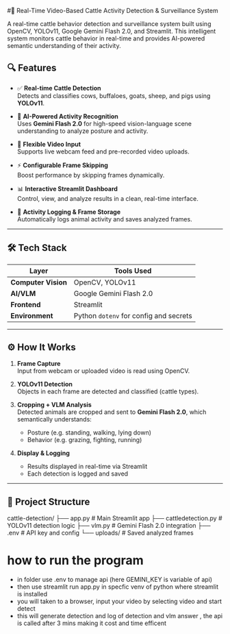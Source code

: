#🐄 Real-Time Video-Based Cattle Activity Detection & Surveillance System

A real-time cattle behavior detection and surveillance system built using OpenCV, YOLOv11, Google Gemini Flash 2.0, and Streamlit. This intelligent system monitors cattle behavior in real-time and provides AI-powered semantic understanding of their activity.


## 🔍 Features

- ✅ **Real-time Cattle Detection**  
  Detects and classifies cows, buffaloes, goats, sheep, and pigs using **YOLOv11**.

- 🤖 **AI-Powered Activity Recognition**  
  Uses **Gemini Flash 2.0** for high-speed vision-language scene understanding to analyze posture and activity.

- 🎥 **Flexible Video Input**  
  Supports live webcam feed and pre-recorded video uploads.

- ⚡ **Configurable Frame Skipping**  
  Boost performance by skipping frames dynamically.

- 📊 **Interactive Streamlit Dashboard**  
  Control, view, and analyze results in a clean, real-time interface.

- 📁 **Activity Logging & Frame Storage**  
  Automatically logs animal activity and saves analyzed frames.

---

## 🛠️ Tech Stack

| Layer              | Tools Used                              |
|--------------------|------------------------------------------|
| **Computer Vision**| OpenCV, YOLOv11                          |
| **AI/VLM**         | Google Gemini Flash 2.0                  |
| **Frontend**       | Streamlit                                |
| **Environment**    | Python `dotenv` for config and secrets   |

---

## ⚙️ How It Works

1. **Frame Capture**  
   Input from webcam or uploaded video is read using OpenCV.

2. **YOLOv11 Detection**  
   Objects in each frame are detected and classified (cattle types).

3. **Cropping + VLM Analysis**  
   Detected animals are cropped and sent to **Gemini Flash 2.0**, which semantically understands:
   - Posture (e.g. standing, walking, lying down)
   - Behavior (e.g. grazing, fighting, running)

4. **Display & Logging**  
   - Results displayed in real-time via Streamlit  
   - Each detection is logged and saved

---

## 📁 Project Structure

cattle-detection/ ├── app.py # Main Streamlit app ├── cattledetection.py # YOLOv11 detection logic ├── vlm.py # Gemini Flash 2.0 integration ├── .env # API key and config └── uploads/ # Saved analyzed frames

# how to run the program
- in folder use .env to manage api (here GEMINI_KEY is variable of api)
- then use streamlit run app.py in specfic venv of python where streamlit is installed
- you will taken to a browser, input your video by selecting video and start detect
- this will generate detection and log of detection and vlm answer , the api is  called after 3 mins making it cost and time efficent


 
